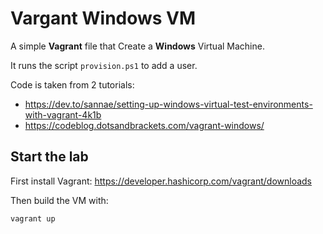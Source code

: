 # Vargant Windows VM

A simple __Vagrant__ file that Create a __Windows__ Virtual Machine. 

It runs the script `provision.ps1` to add a user.

Code is taken from 2 tutorials:

* https://dev.to/sannae/setting-up-windows-virtual-test-environments-with-vagrant-4k1b
* https://codeblog.dotsandbrackets.com/vagrant-windows/

## Start the lab

First install Vagrant:
https://developer.hashicorp.com/vagrant/downloads

Then build the VM with:

```bash
vagrant up
```
